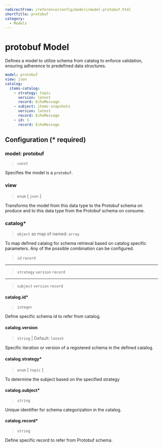 ```yaml
---
redirectFrom: /reference/config/models/model-protobuf.html
shortTitle: protobuf
category:
  - Models
---
```


# protobuf Model

Defines a model to utilize schema from catalog to enforce validation, ensuring adherence to predefined data structures.

```yaml {1}
model: protobuf
view: json
catalog:
  items-catalog:
    - strategy: topic
      version: latest
      record: EchoMessage
    - subject: items-snapshots
      version: latest
      record: EchoMessage
    - id: 1
      record: EchoMessage
```

## Configuration (\* required)

### model: protobuf

> `const`

Specifies the model is a `protobuf`.

### view

> `enum` [ `json` ]

Transforms the model from this data type to the Protobuf schema on produce and to this data type from the Protobuf schema on consume.

### catalog\*

> `object` as map of named: `array`

To map defined catalog for schema retrieval based on catalog specific parameters. Any of the possible combination can be configured.

> `id`
> `record`
-----
> `strategy`
> `version`
> `record`
-----
> `subject`
> `version`
> `record`

#### catalog.id\*

> `integer`

Define specific schema id to refer from catalog.

#### catalog.version

> `string` | Default: `latest`

Specific iteration or version of a registered schema in the defined catalog.

#### catalog.strategy\*

> `enum` [ `topic` ]

To determine the subject based on the specified strategy

#### catalog.subject\*

> `string`

Unique identifier for schema categorization in the catalog.

#### catalog.record\*

> `string`

Define specific record to refer from Protobuf schema.
